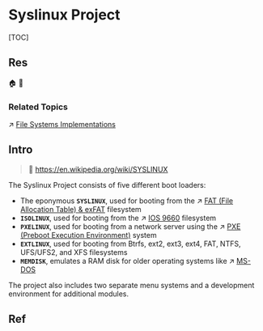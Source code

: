 # Syslinux Project

[TOC]



## Res
🏠 
🚧 


### Related Topics
↗ [File Systems Implementations](../../../../Operating%20System%20&%20OS%20Kernel%20(Theory%20Part)/OS%20IO%20System/IO%20Generality%20(via%20Abstraction)/File%20&%20File%20System/🎯%20File%20Systems%20Implementations/File%20Systems%20Implementations.md)



## Intro
> 🔗 https://en.wikipedia.org/wiki/SYSLINUX

The Syslinux Project consists of five different boot loaders:
- The eponymous **`SYSLINUX`**, used for booting from the ↗ [FAT (File Allocation Table) & exFAT](../../../../Operating%20System%20&%20OS%20Kernel%20(Theory%20Part)/OS%20IO%20System/IO%20Generality%20(via%20Abstraction)/File%20&%20File%20System/🎯%20File%20Systems%20Implementations/Disk%20and%20Non-rotating%20File%20Systems/Flash%20Memory%20&%20SSD%20File%20Systems/FAT%20(File%20Allocation%20Table)%20&%20exFAT/FAT%20(File%20Allocation%20Table)%20&%20exFAT.md) filesystem
- **`ISOLINUX`**, used for booting from the ↗ [IOS 9660](../../../../Operating%20System%20&%20OS%20Kernel%20(Theory%20Part)/OS%20IO%20System/IO%20Generality%20(via%20Abstraction)/File%20&%20File%20System/🎯%20File%20Systems%20Implementations/Disk%20and%20Non-rotating%20File%20Systems/Optic%20Disk%20File%20Systems/IOS%209660.md) filesystem
- **`PXELINUX`**, used for booting from a network server using the ↗ [PXE (Preboot Execution Environment)](../🛰️%20Network%20Booting/PXE%20(Preboot%20Execution%20Environment)/PXE%20(Preboot%20Execution%20Environment).md) system
- **`EXTLINUX`**, used for booting from Btrfs, ext2, ext3, ext4, FAT, NTFS, UFS/UFS2, and XFS filesystems
- **`MEMDISK`**, emulates a RAM disk for older operating systems like ↗ [MS-DOS](../../../../../🥷🏼%20Operating%20Systems%20&%20Kernels%20(Engineering%20Part)/Microsoft%20Operating%20Systems/MS-DOS/MS-DOS.md)

The project also includes two separate menu systems and a development environment for additional modules.



## Ref
[🤔 Syslinux | Arch Linux Wiki]: https://wiki.archlinux.org/title/Syslinux#Installing_the_Syslinux_boot_loader
	